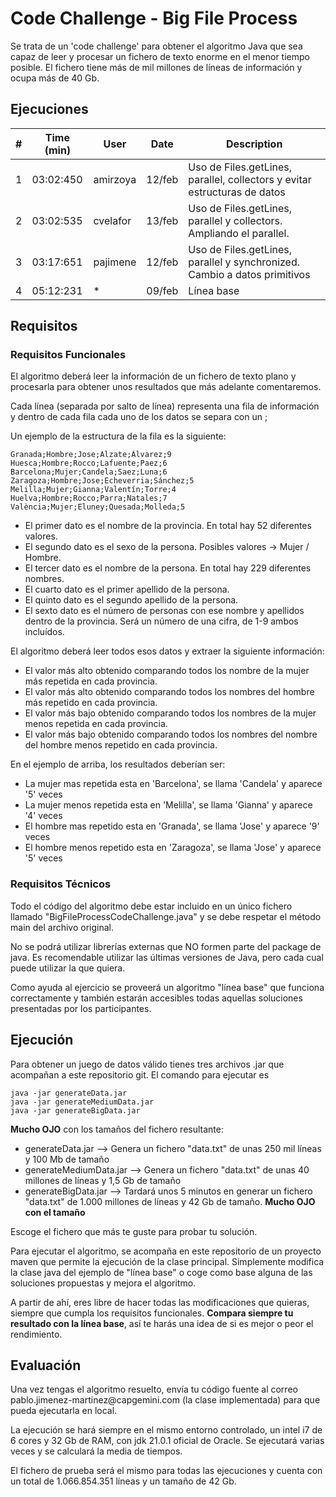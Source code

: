 # Code Challenge - Big File Process

Se trata de un 'code challenge' para obtener el algoritmo Java que sea capaz de leer y procesar un fichero de texto enorme en el menor tiempo posible. El fichero tiene más de mil millones de líneas de información y ocupa más de 40 Gb.


## Ejecuciones

| #  | Time (min) |    User    |    Date   | Description                |
|----|------------|------------|-----------|----------------------------|
| 1  | 03:02:450  | amirzoya   |   12/feb  | Uso de Files.getLines, parallel, collectors y evitar estructuras de datos |
| 2  | 03:02:535  | cvelafor   |   13/feb  | Uso de Files.getLines, parallel y collectors. Ampliando el parallel. |
| 3  | 03:17:651  | pajimene   |   12/feb  | Uso de Files.getLines, parallel y synchronized. Cambio a datos primitivos |
| 4  | 05:12:231  | *          |   09/feb  | Línea base |


## Requisitos

### Requisitos Funcionales

El algoritmo deberá leer la información de un fichero de texto plano y procesarla para obtener unos resultados que más adelante comentaremos.

Cada línea (separada por salto de línea) representa una fila de información y dentro de cada fila cada uno de los datos se separa con un ;

Un ejemplo de la estructura de la fila es la siguiente:

```
Granada;Hombre;Jose;Alzate;Álvarez;9
Huesca;Hombre;Rocco;Lafuente;Paez;6
Barcelona;Mujer;Candela;Saez;Luna;6
Zaragoza;Hombre;Jose;Echeverria;Sánchez;5
Melilla;Mujer;Gianna;Valentín;Torre;4
Huelva;Hombre;Rocco;Parra;Natales;7
València;Mujer;Eluney;Quesada;Molleda;5
```

- El primer dato es el nombre de la provincia. En total hay 52 diferentes valores.
- El segundo dato es el sexo de la persona. Posibles valores -> Mujer / Hombre.
- El tercer dato es el nombre de la persona. En total hay 229 diferentes nombres.
- El cuarto dato es el primer apellido de la persona.
- El quinto dato es el segundo apellido de la persona.
- El sexto dato es el número de personas con ese nombre y apellidos dentro de la provincia. Será un número de una cifra, de 1-9 ambos incluídos.

El algoritmo deberá leer todos esos datos y extraer la siguiente información:

- El valor más alto obtenido comparando todos los nombre de la mujer más repetida en cada provincia.
- El valor más alto obtenido comparando todos los nombres del hombre más repetido en cada provincia.
- El valor más bajo obtenido comparando todos los nombres de la mujer menos repetida en cada provincia.
- El valor más bajo obtenido comparando todos los nombres del nombre del hombre menos repetido en cada provincia.

En el ejemplo de arriba, los resultados deberían ser:

- La mujer mas repetida esta en 'Barcelona', se llama 'Candela' y aparece '5' veces
- La mujer menos repetida esta en 'Melilla', se llama 'Gianna' y aparece '4' veces
- El hombre mas repetido esta en 'Granada', se llama 'Jose' y aparece '9' veces
- El hombre menos repetido esta en 'Zaragoza', se llama 'Jose' y aparece '5' veces



### Requisitos Técnicos

Todo el código del algoritmo debe estar incluido en un único fichero llamado "BigFileProcessCodeChallenge.java" y se debe respetar el método main del archivo original.

No se podrá utilizar librerías externas que NO formen parte del package de java. Es recomendable utilizar las últimas versiones de Java, pero cada cual puede utilizar la que quiera.

Como ayuda al ejercicio se proveerá un algoritmo "línea base" que funciona correctamente y también estarán accesibles todas aquellas soluciones presentadas por los participantes.


## Ejecución

Para obtener un juego de datos válido tienes tres archivos .jar que acompañan a este repositorio git. El comando para ejecutar es

```
java -jar generateData.jar
java -jar generateMediumData.jar
java -jar generateBigData.jar
```

**Mucho OJO** con los tamaños del fichero resultante: 

- generateData.jar --> Genera un fichero "data.txt" de unas 250 mil líneas y 100 Mb de tamaño
- generateMediumData.jar --> Genera un fichero "data.txt" de unas 40 millones de líneas y 1,5 Gb de tamaño
- generateBigData.jar --> Tardará unos 5 minutos en generar un fichero "data.txt" de 1.000 millones de líneas y 42 Gb de tamaño. **Mucho OJO con el tamaño**

Escoge el fichero que más te guste para probar tu solución.


Para ejecutar el algoritmo, se acompaña en este repositorio de un proyecto maven que permite la ejecución de la clase principal. Simplemente modifica la clase java del ejemplo de "línea base" o coge como base alguna de las soluciones propuestas y mejora el algoritmo.

A partir de ahí, eres libre de hacer todas las modificaciones que quieras, siempre que cumpla los requisitos funcionales. **Compara siempre tu resultado con la línea base**, así te harás una idea de si es mejor o peor el rendimiento.


## Evaluación

Una vez tengas el algoritmo resuelto, envía tu código fuente al correo &#112;&#97;&#98;&#108;&#111;&#46;&#106;&#105;&#109;&#101;&#110;&#101;&#122;&#45;&#109;&#97;&#114;&#116;&#105;&#110;&#101;&#122;&#64;&#99;&#97;&#112;&#103;&#101;&#109;&#105;&#110;&#105;&#46;&#99;&#111;&#109; (la clase implementada) para que pueda ejecutarla en local.

La ejecución se hará siempre en el mismo entorno controlado, un intel i7 de 6 cores y 32 Gb de RAM, con jdk 21.0.1 oficial de Oracle. Se ejecutará varias veces y se calculará la media de tiempos.

El fichero de prueba será el mismo para todas las ejecuciones y cuenta con un total de 1.066.854.351 líneas y un tamaño de 42 Gb.



